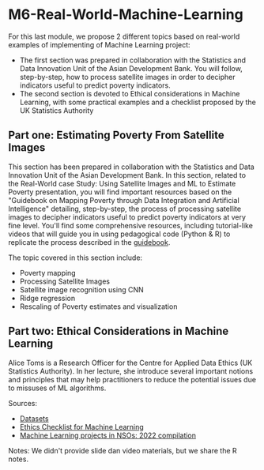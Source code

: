 # M6-Real-World-Machine-Learning

For this last module, we propose 2 different topics based on real-world examples of  implementing of Machine Learning project: 
- The first section was prepared in collaboration with the Statistics and Data Innovation Unit of the Asian Development Bank. You will follow, step-by-step, how to process satellite images in order to decipher indicators useful to predict poverty indicators. 
- The second section is devoted to Ethical considerations in Machine Learning, with some practical examples and a checklist proposed by the UK Statistics Authority

## Part one:  Estimating Poverty From Satellite Images

This section has been prepared in collaboration with the Statistics and Data Innovation Unit of the Asian Development Bank. In this section, related to the Real-World case Study: Using Satellite Images and ML to Estimate Poverty presentation, you will find important resources based on the  "Guidebook on Mapping Poverty through Data Integration and Artificial Intelligence" detailing, step-by-step, the process of processing satellite images to decipher indicators useful to predict poverty indicators at very fine level. You'll find some comprehensive resources, including tutorial-like videos that will guide you in using pedagogical code (Python & R) to replicate the process described in the [guidebook](https://www.adb.org/publications/guidebook-mapping-poverty-data-integration-ai).

The topic covered in this section include:
- Poverty mapping
- Processing Satellite Images
- Satellite image recognition using CNN
- Ridge regression
- Rescaling of Poverty estimates and visualization

## Part two:  Ethical Considerations in Machine Learning

Alice Toms is a Research Officer for the Centre for Applied Data Ethics (UK Statistics Authority). In her lecture, she introduce several important notions and principles that may help practitioners to reduce the potential issues due to missuses of ML algorithms.

Sources:
- [Datasets](https://www.unsiap.or.jp/on_line/ML/MLData/Workbooks_and_Datasets.zip)
- [Ethics Checklist for Machine Learning](https://uksa.statisticsauthority.gov.uk/wp-content/uploads/2021/10/Machine-Learning-Ethics-Checklist.pdf)
- [Machine Learning projects in NSOs: 2022 compilation](https://xtophe.notion.site/Machine-Learning-projects-in-NSOs-2022-compilation-a7f44210fde14a41b05071d69b392db8)

Notes: We didn't provide slide dan video materials, but we share the R notes.